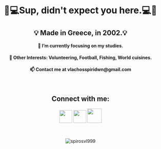 <h1 align="center">👨💻Sup, didn't expect you here.💻👨</h1>

<h2 align="center">💡 Made in Greece, in 2002.💡</h2>
<h4 align="center">🧠 I’m currently focusing on my studies.</h4>
<h4 align="center">🎣 Other Interests: Volunteering, Football, Fishing, World cuisines.</h4>
<h4 align="center">📫 Contact me at vlachosspiridwn@gmail.com</h4>
<br>

<h2 align="center">Connect with me:</h2>
<p align="center"><a href="https://www.linkedin.com/in/spiridon-vlachos-65ba78204/"><img src="https://cdn-icons-png.flaticon.com/512/174/174857.png" height="40" width="40" /></a>  <a href="https://www.instagram.com/vlachoospiros"><img src="https://external-content.duckduckgo.com/iu/?u=https%3A%2F%2Fwww.aesthetx.com%2Fwp-content%2Fuploads%2F2021%2F01%2F1200px-Instagram_logo_2016.svg-1-min.png&f=1&nofb=1" height="40" width="40" /></a> <a href="mailto:vlachosspiridwn@gmail.com" target="_blank">
 <img src="https://upload.wikimedia.org/wikipedia/commons/thumb/e/ee/%28at%29.svg/1280px-%28at%29.svg.png" height="45" width="45" /> </a></p>
<br>

<p align="center"><img align="center" src="https://github-readme-stats.vercel.app/api/top-langs?username=spirosvl999&show_icons=true&locale=en&layout=compact&theme=darcula&hide=shaderlab,mathematica" alt="spirosvl999"/></p>
